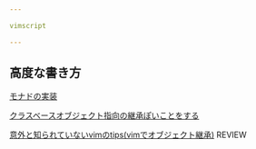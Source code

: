 ```yaml
---

vimscript

---
```


## 高度な書き方

[モナドの実装](http://labs.timedia.co.jp/2011/05/monad-in-vim-script.html)

[クラスベースオブジェクト指向の継承ぽいことをする](https://qiita.com/machakann/items/8010f552b48c771ce52f)

[意外と知られていないvimのtips(vimでオブジェクト継承)](https://mattn.kaoriya.net/software/vim/20070817164837.htm) REVIEW


